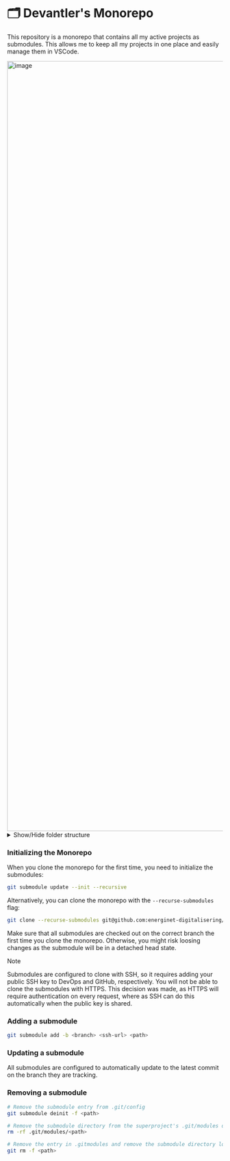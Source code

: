 # 🗂️ Devantler's Monorepo

This repository is a monorepo that contains all my active projects as submodules. This allows me to keep all my projects in one place and easily manage them in VSCode.

<img width="1800" alt="image" src="https://github.com/devantler/monorepo/assets/26203420/615d3085-1c58-4718-9d40-ab511c5b1da9">

<details>
  <summary>Show/Hide folder structure</summary>

<!-- readme-tree start -->
```
.
├── .github
│   └── workflows
├── .vscode
├── dotfiles
├── github
│   ├── config
│   ├── issue-tracker
│   └── profile
├── libraries
│   ├── dotnet-age-cli
│   ├── dotnet-cli-runner
│   ├── dotnet-container-engine-provisioner
│   ├── dotnet-flux-cli
│   ├── dotnet-k3d-cli
│   ├── dotnet-k9s-cli
│   ├── dotnet-key-manager
│   ├── dotnet-keys
│   ├── dotnet-kind-cli
│   ├── dotnet-kubeconform-cli
│   ├── dotnet-kubernetes-generator
│   ├── dotnet-kubernetes-provisioner
│   ├── dotnet-kubernetes-validator
│   ├── dotnet-kustomize-cli
│   ├── dotnet-sops-cli
│   └── dotnet-template-engine
├── projects
│   ├── data-product
│   ├── dotnet-commons
│   ├── homelab
│   ├── ksail
│   └── pandoc-plus
└── templates
    └── dotnet-template

33 directories
```
<!-- readme-tree end -->

</details>

### Initializing the Monorepo

When you clone the monorepo for the first time, you need to initialize the submodules:

```bash
git submodule update --init --recursive
```

Alternatively, you can clone the monorepo with the `--recurse-submodules` flag:

```bash
git clone --recurse-submodules git@github.com:energinet-digitalisering/[department-name].git
```

Make sure that all submodules are checked out on the correct branch the first time you clone the monorepo. Otherwise, you might risk loosing changes as the submodule will be in a detached head state.

> [!NOTE]
> Submodules are configured to clone with SSH, so it requires adding your public SSH key to DevOps and GitHub, respectively. You will not be able to clone the submodules with HTTPS. This decision was made, as HTTPS will require authentication on every request, where as SSH can do this automatically when the public key is shared.

### Adding a submodule

```sh
git submodule add -b <branch> <ssh-url> <path>
```

### Updating a submodule

All submodules are configured to automatically update to the latest commit on the branch they are tracking.

### Removing a submodule

```sh
# Remove the submodule entry from .git/config
git submodule deinit -f <path>

# Remove the submodule directory from the superproject's .git/modules directory
rm -rf .git/modules/<path>

# Remove the entry in .gitmodules and remove the submodule directory located at path/to/submodule
git rm -f <path>
```
